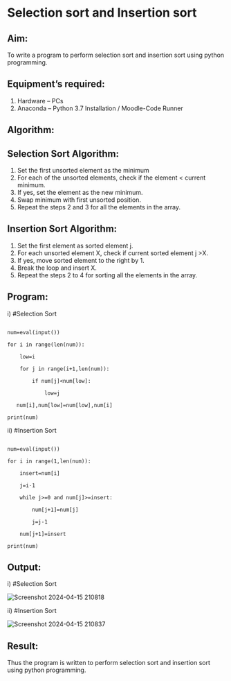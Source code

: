 # Selection sort and Insertion sort
## Aim:
To write a program to perform selection sort and insertion sort using python programming.
## Equipment’s required:
1.	Hardware – PCs
2.	Anaconda – Python 3.7 Installation / Moodle-Code Runner
## Algorithm:
## Selection Sort Algorithm:
1.	Set the first unsorted element as the minimum
2.	For each of the unsorted elements, check if the element < current minimum.
3.	If yes, set the element as the new minimum.
4.	Swap minimum with first unsorted position.
5.	Repeat the steps 2 and 3 for all the elements in the array.
## Insertion Sort Algorithm:
1.	Set the first element as sorted element j.
2.	For each unsorted element X, check if current sorted element j >X.
3.	If yes, move sorted element to the right by 1.
4.	Break the loop and insert X.
5.	Repeat the steps 2 to 4 for sorting all the elements in the array.
## Program:
i)	#Selection Sort
```

num=eval(input())

for i in range(len(num)):

    low=i

    for j in range(i+1,len(num)):

        if num[j]<num[low]:

            low=j

   num[i],num[low]=num[low],num[i]

print(num)

```
ii)	#Insertion Sort
```

num=eval(input())

for i in range(1,len(num)):

    insert=num[i]

    j=i-1

    while j>=0 and num[j]>=insert:

        num[j+1]=num[j]

        j=j-1

    num[j+1]=insert

print(num)

```

## Output:

i) #Selection Sort

![Screenshot 2024-04-15 210818](https://github.com/RITHISHlearn/Sorting-Algorithms/assets/145446645/81ef92ff-b6a7-42a8-9151-b1aa997a2570)


ii) #Insertion Sort


![Screenshot 2024-04-15 210837](https://github.com/RITHISHlearn/Sorting-Algorithms/assets/145446645/43a2b980-09e3-42a7-9c6e-dd9e8eaa76cb)



## Result:
Thus the program is written to perform selection sort and insertion sort using python programming.
